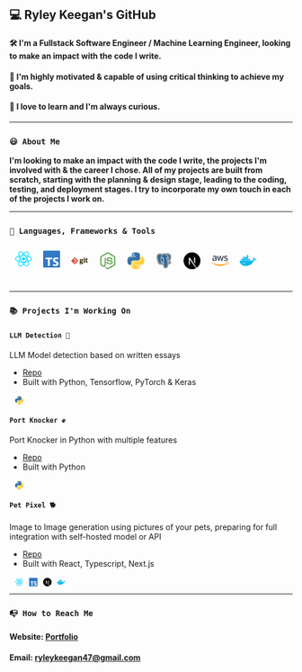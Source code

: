 ## 💻 Ryley Keegan's GitHub

#### 🛠️ I'm a Fullstack Software Engineer / Machine Learning Engineer, looking to make an impact with the code I write.
#### 💪 I'm highly motivated & capable of using critical thinking to achieve my goals.
#### 🧠 I love to learn and I'm always curious.

---

### ``😃 About Me``
**I'm looking to make an impact with the code I write, the projects I'm involved with & the career I chose. All of my projects are built from scratch, starting with the planning & design stage, leading to the coding, testing, and deployment stages. I try to incorporate my own touch in each of the projects I work on.**

---

### ``🧰 Languages, Frameworks & Tools``

<img align="left" alt="React" width="30px" style="padding:10px;" src="https://github.com/47Key/portfolio_photos/blob/master/language-icons/reactjs.svg"/>

<img align="left" alt="Typescript" width="30px" style="padding:10px;" src="https://github.com/47Key/portfolio_photos/blob/master/language-icons/typescript.svg"/>

<img align="left" alt="Git" width="30px" style="margin-top:3px;padding:10px;" src="https://github.com/47Key/portfolio_photos/blob/master/language-icons/git.svg"/>

<img align="left" alt="Node JS" width="30px" style="margin-top:3px;padding:10px;" src="https://github.com/47Key/portfolio_photos/blob/master/language-icons/nodejs.svg"/>

<img align="left" alt="Python" width="30px" style="margin-top:3px;padding:10px;" src="https://github.com/47Key/portfolio_photos/blob/master/language-icons/python.svg"/>

<img align="left" alt="PostgreSQL" width="30px" style="margin-top:3px;padding:10px;" src="https://github.com/47Key/portfolio_photos/blob/master/language-icons/postgres.svg"/>

<img align="left" alt="Next JS" width="30px" style="margin-top:3px;padding:10px;" src="https://github.com/47Key/portfolio_photos/blob/master/language-icons/nextjs.svg"/>

<img align="left" alt="Amazon Web Services" width="30px" style="margin-top:3px;padding:10px;" src="https://github.com/47Key/portfolio_photos/blob/master/language-icons/aws.svg"/>

<img align="left" alt="Docker" width="30px" style="margin-top:3px;padding:10px;" src="https://github.com/47Key/portfolio_photos/blob/master/language-icons/docker.svg"/>

<br />
<br />
<br />
<br />

---

### ``📚 Projects I'm Working On``

#### ``LLM Detection 🤖``
LLM Model detection based on written essays
* [Repo](https://github.com/47Key/detect-llm)
* Built with Python, Tensorflow, PyTorch & Keras
<img align="left" alt="Python" width="15px" style="margin-left:10px; padding-top:3px;" src="https://github.com/47Key/portfolio_photos/blob/master/language-icons/python.svg"/>
<br />

#### ``Port Knocker ✊``
Port Knocker in Python with multiple features
* [Repo](https://github.com/47Key/portknock)
* Built with Python
<img align="left" alt="Python" width="15px" style="margin-left:10px; padding-top:3px;" src="https://github.com/47Key/portfolio_photos/blob/master/language-icons/python.svg"/>
<br />

#### ``Pet Pixel 🐕``
Image to Image generation using pictures of your pets, preparing for full integration with self-hosted model or API
* [Repo](https://github.com/47Key/PetPixel)
* Built with React, Typescript, Next.js

<img align="left" alt="React" width="15px" style="margin-left:10px;padding-top:3px;" src="https://github.com/47Key/portfolio_photos/blob/master/language-icons/reactjs.svg"/><img align="left" alt="Typescript" width="15px" style="margin-left:10px;padding-top:3px;" src="https://github.com/47Key/portfolio_photos/blob/master/language-icons/typescript.svg"/><img align="left" alt="Next JS" width="15px" style="margin-left:10px;padding-top:3px;" src="https://github.com/47Key/portfolio_photos/blob/master/language-icons/nextjs.svg"/><img align="left" alt="Docker" width="15px" style="margin-left:10px;padding-top:3px;" src="https://github.com/47Key/portfolio_photos/blob/master/language-icons/docker.svg"/>
<br />

---

### ``📭 How to Reach Me``
#### Website: [Portfolio](https://www.ryleykeegan.dev)
#### Email: [ryleykeegan47@gmail.com](mailto:ryleykeegan47@gmail.com)
